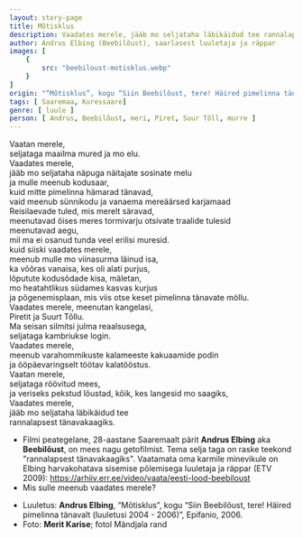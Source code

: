 ```yaml
---
layout: story-page
title: Mõtisklus
description: Vaadates merele, jääb mo seljataha läbikäidud tee rannalapsest tänavakaagiks.
author: Andrus Elbing (Beebilõust), saarlasest luuletaja ja räppar
images: [
    {
        src: "beebiloust-motisklus.webp"
    }
]
origin: "“Mõtisklus”, kogu “Siin Beebilõust, tere! Häired pimelinna tänavalt (luuletusi 2004 - 2006)”, Epifanio, 2006."
tags: [ Saaremaa, Kuressaare]
genre: [ luule ]
person: [ Andrus, Beebilõust, meri, Piret, Suur Tõll, murre ]
---
```


<!-- # {{$doc.title}} -->

Vaatan merele, \
seljataga maailma mured ja mo elu. \
Vaadates merele, \
jääb mo seljataha näpuga näitajate sosinate melu \
ja mulle meenub kodusaar, \
kuid mitte pimelinna hämarad tänavad, \
vaid meenub sünnikodu ja vanaema mereäärsed karjamaad \
Reisilaevade tuled, mis merelt säravad, \
meenutavad öises meres tormivarju otsivate traalide tulesid \
meenutavad aegu, \
mil ma ei osanud tunda veel erilisi muresid. \
kuid siiski vaadates merele, \
meenub mulle mo viinasurma läinud isa, \
ka võõras vanaisa, kes oli alati purjus, \
lõputute kodusõdade kisa, mäletan, \
mo heatahtlikus südames kasvas kurjus \
ja põgenemisplaan, mis viis otse keset pimelinna tänavate möllu. \
Vaadates merele, meenutan kangelasi, \
Piretit ja Suurt Tõllu. \
Ma seisan silmitsi julma reaalsusega, \
seljataga kambriukse login. \
Vaadates merele, \
meenub varahommikuste kalameeste kakuaamide podin \
ja ööpäevaringselt töötav kalatööstus. \
Vaatan merele, \
seljataga röövitud mees, \
ja veriseks pekstud lõustad, kõik, kes langesid mo saagiks, \
Vaadates merele, \
jääb mo seljataha läbikäidud tee \
rannalapsest tänavakaagiks.


<story-author :author="author" :origin="origin"></story-author>


<details-wrapper summary="Mis mõtted tekkisid?">

- Filmi peategelane, 28-aastane Saaremaalt pärit **Andrus Elbing** aka **Beebilõust**, on mees nagu getofilmist. Tema selja taga on raske teekond "rannalapsest tänavakaagiks". Vaatamata oma karmile minevikule on Elbing harvakohatava sisemise põlemisega luuletaja ja räppar (ETV 2009): https://arhiiv.err.ee/video/vaata/eesti-lood-beebiloust
- Mis sulle meenub vaadates merele?

</details-wrapper>

<details-wrapper summary="Allikad" class="text-sm" icon="icon-park-outline:document-folder">

- Luuletus: **Andrus Elbing**, “Mõtisklus”, kogu “Siin Beebilõust, tere! Häired pimelinna tänavalt (luuletusi 2004 - 2006)”, Epifanio, 2006.
- Foto: **Merit Karise**; fotol Mändjala rand

</details-wrapper>
